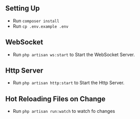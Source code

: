 ## Setting Up
* Run `composer install`
* Run `cp .env.example .env`
## WebSocket
* Run `php artisan ws:start` to Start the WebSocket Server.
## Http Server
* Run `php artisan http:start` to Start the Http Server.
## Hot Reloading Files on Change
* Run `php artisan run:watch`  to watch fo changes
